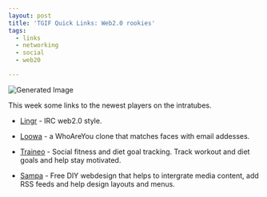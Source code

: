 ```yaml
---
layout: post
title: 'TGIF Quick Links: Web2.0 rookies'
tags:
  - links
  - networking
  - social
  - web20

---
```


<img src="http://msig.info/web2v2/(reflect)the8thsignBETA.png" alt="Generated Image" />

This week some links to the newest players on the intratubes.
<ul>
	<li><a href="http://www.lingr.com/">Lingr</a> - IRC web2.0 style.</li>
</ul>
<ul>
	<li><a href="http://www.loowa.com/">Loowa</a> - a WhoAreYou clone that matches faces with email addesses.</li>
</ul>
<ul>
	<li><a href="http://www.traineo.com/">Traineo</a> - Social fitness and diet goal tracking. Track workout and diet goals and help stay motivated.</li>
</ul>
<ul>
	<li><a href="http://sampa.com/">Sampa</a> - Free DIY webdesign that helps to intergrate media content, add RSS feeds and help design layouts and menus.</li>
</ul>
<!-- technorati tags begin -->
<!-- technorati tags end -->
